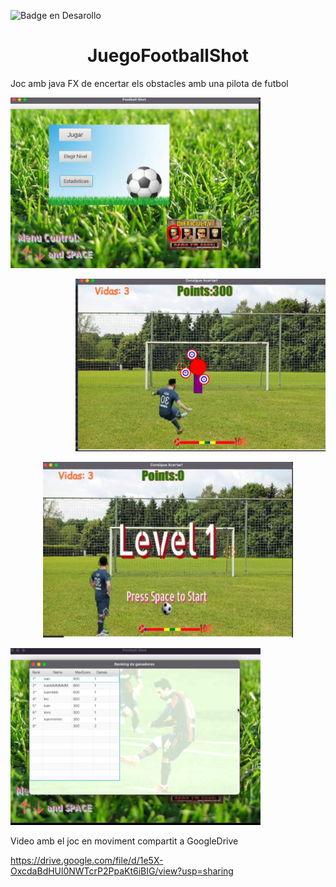 ![Badge en Desarollo](https://img.shields.io/badge/STATUS-EN%20DESAROLLO-green)

<h1 align="center"> JuegoFootballShot </h1>

Joc amb java FX de encertar els obstacles amb una pilota de futbol

<p align="left">
  <img src="https://github.com/ivancatalana/JuegoFootballShot/blob/f9e3870feba16b41d40c4be15b91465c3d3c9252/Captura%20de%20pantalla%202024-02-16%20002538.png?raw=true" alt="Image" width="400">
</p>
<p align="right">
  <img src="https://raw.githubusercontent.com/ivancatalana/JuegoFootballShot/f9e3870feba16b41d40c4be15b91465c3d3c9252/Captura%20de%20pantalla%202024-02-16%20002357.png" alt="Image" width="400">
</p>
<p align="center">
  <img src="https://github.com/ivancatalana/JuegoFootballShot/blob/f9e3870feba16b41d40c4be15b91465c3d3c9252/Captura%20de%20pantalla%202024-02-16%20002638.png?raw=true" alt="Image" width="400">
</p>
<p align="left">
  <img src="https://github.com/ivancatalana/JuegoFootballShot/blob/master/Captura%20de%20pantalla%202024-02-16%20002612.png?raw=true" alt="Image" width="400">
</p>

Video amb el joc en moviment compartit a GoogleDrive

https://drive.google.com/file/d/1e5X-OxcdaBdHUl0NWTcrP2PpaKt6iBIG/view?usp=sharing
